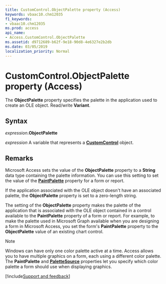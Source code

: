 ```yaml
---
title: CustomControl.ObjectPalette property (Access)
keywords: vbaac10.chm12035
f1_keywords:
- vbaac10.chm12035
ms.prod: access
api_name:
- Access.CustomControl.ObjectPalette
ms.assetid: d9712689-b62f-9e18-90d8-4e6327e2b2db
ms.date: 03/05/2019
localization_priority: Normal
---
```



# CustomControl.ObjectPalette property (Access)

The **ObjectPalette** property specifies the palette in the application used to create an OLE object. Read/write **Variant**.


## Syntax

_expression_.**ObjectPalette**

_expression_ A variable that represents a **[CustomControl](Access.CustomControl.md)** object.

## Remarks

Microsoft Access sets the value of the **ObjectPalette** property to a **String** data type containing the palette information. You can use this setting to set the value of the **[PaintPalette](access.form.paintpalette.md)** property for a form or report.

If the application associated with the OLE object doesn't have an associated palette, the **ObjectPalette** property is set to a zero-length string.

The setting of the **ObjectPalette** property makes the palette of the application that is associated with the OLE object contained in a control available to the **PaintPalette** property of a form or report. For example, to make the palette used in Microsoft Graph available when you are designing a form in Microsoft Access, you set the form's **PaintPalette** property to the **ObjectPalette** value of an existing chart control.

> [!NOTE] 
> Windows can have only one color palette active at a time. Access allows you to have multiple graphics on a form, each using a different color palette. The **PaintPalette** and **[PaletteSource](access.form.palettesource..md)** properties let you specify which color palette a form should use when displaying graphics.


[!include[Support and feedback](~/includes/feedback-boilerplate.md)]
